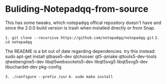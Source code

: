 # Buliding-Notepadqq-from-source
This has some tweaks, which notepadqq offical repository doesn't have and since the 2.0.0 build version is trash when installed directly or from Snap.


``1. git clone --recursive https://github.com/notepadqq/notepadqq.git``
``2. cd notepadqq``

The README is a bit out of date regarding dependencies. try this instead:
sudo apt-get install qtbase5-dev qtchooser qt5-qmake qttools5-dev-tools qtwebengine5-dev libqt5websockets5-dev libqt5svg5 libqt5svg5-dev libuchardet-dev pkg-config

``3. ./configure --prefix /usr``
``4. sudo make install``
